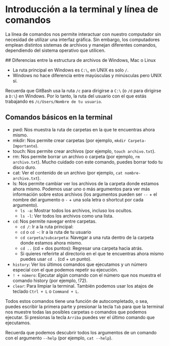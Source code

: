 # Introducción a la terminal y línea de comandos

La línea de comandos nos permite interactuar con nuestro computador sin necesidad de utilizar una interfaz gráfica. Sin embargo, los computadores emplean distintos sistemas de archivos y manejan diferentes comandos, dependiendo del sistema operativo que utilicen.

## Diferencias entre la estructura de archivos de Windows, Mac o Linux

- La ruta principal en Windows es ```C:\```, en UNIX es solo ```/```.
- Windows no hace diferencia entre mayúsculas y minúsculas pero UNIX sí.

Recuerda que GitBash usa la ruta ```/c``` para dirigirse a ```C:\``` (o ```/d``` para dirigirse a ```D:\```) en Windows. Por lo tanto, la ruta del usuario con el que estás trabajando es ```/c/Users/Nombre de tu usuario```.

## Comandos básicos en la terminal

- pwd: Nos muestra la ruta de carpetas en la que te encuentras ahora mismo.
- mkdir: Nos permite crear carpetas (por ejemplo, ```mkdir Carpeta-Importante```).
- touch: Nos permite crear archivos (por ejemplo, ```touch archivo.txt```).
- rm: Nos permite borrar un archivo o carpeta (por ejemplo, ```rm archivo.txt```). Mucho cuidado con este comando, puedes borrar todo tu disco duro.
- cat: Ver el contenido de un archivo (por ejemplo, ```cat nombre-archivo.txt```).
- ls: Nos permite cambiar ver los archivos de la carpeta donde estamos ahora mismo. Podemos usar uno o más argumentos para ver más información sobre estos archivos (los argumentos pueden ser ```--``` + el nombre del argumento o ```-``` + una sola letra o shortcut por cada argumento).
    - ```ls -a```: Mostrar todos los archivos, incluso los ocultos. 
    - ```ls -l```: Ver todos los archivos como una lista.
- ```cd```: Nos permite navegar entre carpetas.
    - ```cd /```: Ir a la ruta principal:
    - ```cd``` o ```cd ~```: Ir a la ruta de tu usuario
    - ```cd carpeta/subcarpeta```: Navegar a una ruta dentro de la carpeta donde estamos ahora mismo.
    - ```cd ..``` (cd + dos puntos): Regresar una carpeta hacia atrás.
    - Si quieres referirte al directorio en el que te encuentras ahora mismo puedes usar ```cd .``` (cd + un punto).
- ```history```: Ver los últimos comandos que ejecutamos y un número especial con el que podemos repetir su ejecución.
- ```! + número```: Ejecutar algún comando con el número que nos muestra el comando history (por ejemplo, !72).
- ```clear```: Para limpiar la terminal. También podemos usar los atajos de teclado ```Ctrl + L``` o ```Command + L```.

Todos estos comandos tiene una función de autocompletado, o sea, puedes escribir la primera parte y presionar la tecla ```Tab``` para que la terminal nos muestre todas las posibles carpetas o comandos que podemos ejecutar. Si presionas la tecla ```Arriba``` puedes ver el último comando que ejecutamos.

Recuerda que podemos descubrir todos los argumentos de un comando con el argumento ```--help``` (por ejemplo, ```cat --help```).
